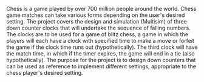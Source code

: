Chess is a game played by over 700 million people around the world. Chess game matches can take various forms depending on the user's desired setting. The project covers the design and simulation (Multisim) of three down counter clocks that will undertake the sequence of falling numbers. The clocks are to be used for a game of blitz chess, a game in which the players will each have a clock with specified time to make a move or forfeit the game if the clock time runs out (hypothetically). The third clock will have the match time, in which if the timer expires, the game will end in a tie (also hypothetically). The purpose for the project is to design down counters that can be used as reference to implement different settings, appropriate to the chess player's desired setting. 

